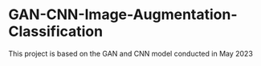 # GAN-CNN-Image-Augmentation-Classification
This project is based on the GAN and CNN model conducted in May 2023
